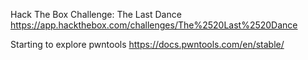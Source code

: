 Hack The Box Challenge: The Last Dance
https://app.hackthebox.com/challenges/The%2520Last%2520Dance

Starting to explore pwntools
https://docs.pwntools.com/en/stable/
